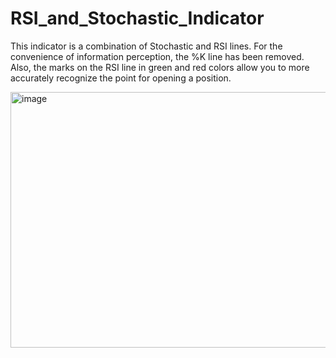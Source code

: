 # RSI_and_Stochastic_Indicator

This indicator is a combination of Stochastic and RSI lines. For the convenience of information perception, the %K line has been removed.  
Also, the marks on the RSI line in green and red colors allow you to more accurately recognize the point for opening a position.

<img width="1795" height="409" alt="image" src="https://github.com/user-attachments/assets/711e1f4d-6bc5-4983-a65a-a2c3be1e118f" />
